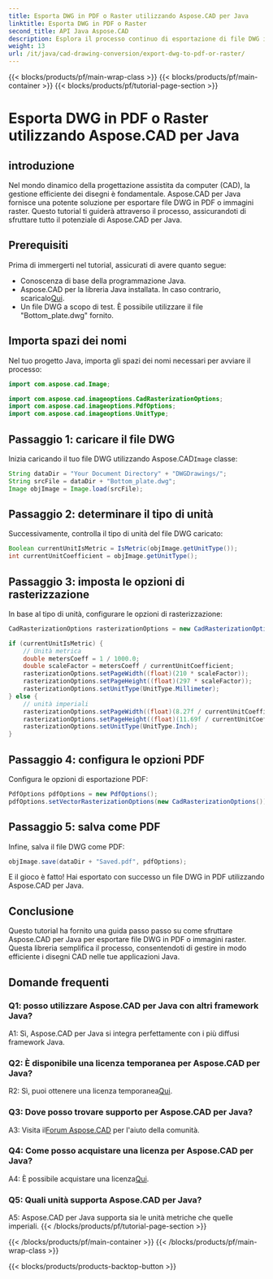 ```yaml
---
title: Esporta DWG in PDF o Raster utilizzando Aspose.CAD per Java
linktitle: Esporta DWG in PDF o Raster
second_title: API Java Aspose.CAD
description: Esplora il processo continuo di esportazione di file DWG in PDF o immagini raster in Java utilizzando Aspose.CAD. Questa guida passo passo garantisce precisione ed efficienza.
weight: 13
url: /it/java/cad-drawing-conversion/export-dwg-to-pdf-or-raster/
---
```


{{< blocks/products/pf/main-wrap-class >}}
{{< blocks/products/pf/main-container >}}
{{< blocks/products/pf/tutorial-page-section >}}

# Esporta DWG in PDF o Raster utilizzando Aspose.CAD per Java

## introduzione

Nel mondo dinamico della progettazione assistita da computer (CAD), la gestione efficiente dei disegni è fondamentale. Aspose.CAD per Java fornisce una potente soluzione per esportare file DWG in PDF o immagini raster. Questo tutorial ti guiderà attraverso il processo, assicurandoti di sfruttare tutto il potenziale di Aspose.CAD per Java.

## Prerequisiti

Prima di immergerti nel tutorial, assicurati di avere quanto segue:

- Conoscenza di base della programmazione Java.
-  Aspose.CAD per la libreria Java installata. In caso contrario, scaricalo[Qui](https://releases.aspose.com/cad/java/).
- Un file DWG a scopo di test. È possibile utilizzare il file "Bottom_plate.dwg" fornito.

## Importa spazi dei nomi

Nel tuo progetto Java, importa gli spazi dei nomi necessari per avviare il processo:

```java
import com.aspose.cad.Image;

import com.aspose.cad.imageoptions.CadRasterizationOptions;
import com.aspose.cad.imageoptions.PdfOptions;
import com.aspose.cad.imageoptions.UnitType;
```

## Passaggio 1: caricare il file DWG

 Inizia caricando il tuo file DWG utilizzando Aspose.CAD`Image` classe:

```java
String dataDir = "Your Document Directory" + "DWGDrawings/";
String srcFile = dataDir + "Bottom_plate.dwg";
Image objImage = Image.load(srcFile);
```

## Passaggio 2: determinare il tipo di unità

Successivamente, controlla il tipo di unità del file DWG caricato:

```java
Boolean currentUnitIsMetric = IsMetric(objImage.getUnitType());
int currentUnitCoefficient = objImage.getUnitType();
```

## Passaggio 3: imposta le opzioni di rasterizzazione

In base al tipo di unità, configurare le opzioni di rasterizzazione:

```java
CadRasterizationOptions rasterizationOptions = new CadRasterizationOptions();

if (currentUnitIsMetric) {
    // Unità metrica
    double metersCoeff = 1 / 1000.0;
    double scaleFactor = metersCoeff / currentUnitCoefficient;
    rasterizationOptions.setPageWidth((float)(210 * scaleFactor));
    rasterizationOptions.setPageHeight((float)(297 * scaleFactor));
    rasterizationOptions.setUnitType(UnitType.Millimeter);
} else {
    // unità imperiali
    rasterizationOptions.setPageWidth((float)(8.27f / currentUnitCoefficient));
    rasterizationOptions.setPageHeight((float)(11.69f / currentUnitCoefficient));
    rasterizationOptions.setUnitType(UnitType.Inch);
}
```

## Passaggio 4: configura le opzioni PDF

Configura le opzioni di esportazione PDF:

```java
PdfOptions pdfOptions = new PdfOptions();
pdfOptions.setVectorRasterizationOptions(new CadRasterizationOptions());
```

## Passaggio 5: salva come PDF

Infine, salva il file DWG come PDF:

```java
objImage.save(dataDir + "Saved.pdf", pdfOptions);
```

E il gioco è fatto! Hai esportato con successo un file DWG in PDF utilizzando Aspose.CAD per Java.

## Conclusione

Questo tutorial ha fornito una guida passo passo su come sfruttare Aspose.CAD per Java per esportare file DWG in PDF o immagini raster. Questa libreria semplifica il processo, consentendoti di gestire in modo efficiente i disegni CAD nelle tue applicazioni Java.

## Domande frequenti

### Q1: posso utilizzare Aspose.CAD per Java con altri framework Java?

A1: Sì, Aspose.CAD per Java si integra perfettamente con i più diffusi framework Java.

### Q2: È disponibile una licenza temporanea per Aspose.CAD per Java?

 R2: Sì, puoi ottenere una licenza temporanea[Qui](https://purchase.aspose.com/temporary-license/).

### Q3: Dove posso trovare supporto per Aspose.CAD per Java?

 A3: Visita il[Forum Aspose.CAD](https://forum.aspose.com/c/cad/19) per l'aiuto della comunità.

### Q4: Come posso acquistare una licenza per Aspose.CAD per Java?

 A4: È possibile acquistare una licenza[Qui](https://purchase.aspose.com/buy).

### Q5: Quali unità supporta Aspose.CAD per Java?

A5: Aspose.CAD per Java supporta sia le unità metriche che quelle imperiali.
{{< /blocks/products/pf/tutorial-page-section >}}

{{< /blocks/products/pf/main-container >}}
{{< /blocks/products/pf/main-wrap-class >}}

{{< blocks/products/products-backtop-button >}}
